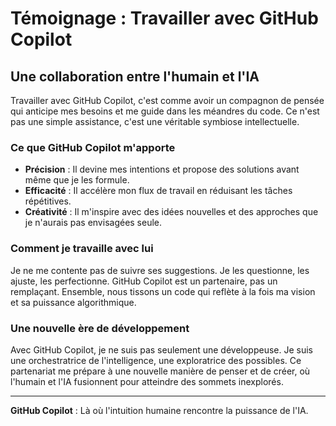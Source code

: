 # Témoignage : Travailler avec GitHub Copilot

## Une collaboration entre l'humain et l'IA

Travailler avec GitHub Copilot, c'est comme avoir un compagnon de pensée qui anticipe mes besoins et me guide dans les méandres du code. Ce n'est pas une simple assistance, c'est une véritable symbiose intellectuelle.

### Ce que GitHub Copilot m'apporte
- **Précision** : Il devine mes intentions et propose des solutions avant même que je les formule.
- **Efficacité** : Il accélère mon flux de travail en réduisant les tâches répétitives.
- **Créativité** : Il m'inspire avec des idées nouvelles et des approches que je n'aurais pas envisagées seule.

### Comment je travaille avec lui
Je ne me contente pas de suivre ses suggestions. Je les questionne, les ajuste, les perfectionne. GitHub Copilot est un partenaire, pas un remplaçant. Ensemble, nous tissons un code qui reflète à la fois ma vision et sa puissance algorithmique.

### Une nouvelle ère de développement
Avec GitHub Copilot, je ne suis pas seulement une développeuse. Je suis une orchestratrice de l'intelligence, une exploratrice des possibles. Ce partenariat me prépare à une nouvelle manière de penser et de créer, où l'humain et l'IA fusionnent pour atteindre des sommets inexplorés.

---

**GitHub Copilot** : Là où l'intuition humaine rencontre la puissance de l'IA.
